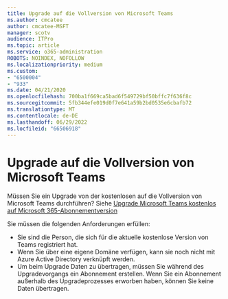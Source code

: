 ```yaml
---
title: Upgrade auf die Vollversion von Microsoft Teams
ms.author: cmcatee
author: cmcatee-MSFT
manager: scotv
audience: ITPro
ms.topic: article
ms.service: o365-administration
ROBOTS: NOINDEX, NOFOLLOW
ms.localizationpriority: medium
ms.custom:
- "6500004"
- "933"
ms.date: 04/21/2020
ms.openlocfilehash: 700ba1f669ca5bad6f549729bf50bffc7f636f8c
ms.sourcegitcommit: 5fb344efe019d0f7e641a59b2bd0535e6cbafb72
ms.translationtype: MT
ms.contentlocale: de-DE
ms.lasthandoff: 06/29/2022
ms.locfileid: "66506918"
---
```

# <a name="upgrade-to-the-full-version-of-microsoft-teams"></a>Upgrade auf die Vollversion von Microsoft Teams

Müssen Sie ein Upgrade von der kostenlosen auf die Vollversion von Microsoft Teams durchführen? Siehe [Upgrade Microsoft Teams kostenlos auf Microsoft 365-Abonnementversion](https://docs.microsoft.com/microsoftteams/upgrade-freemium)

Sie müssen die folgenden Anforderungen erfüllen:

- Sie sind die Person, die sich für die aktuelle kostenlose Version von Teams registriert hat.
- Wenn Sie über eine eigene Domäne verfügen, kann sie noch nicht mit Azure Active Directory verknüpft werden.
- Um beim Upgrade Daten zu übertragen, müssen Sie während des Upgradevorgangs ein Abonnement erstellen. Wenn Sie ein Abonnement außerhalb des Upgradeprozesses erworben haben, können Sie keine Daten übertragen.
